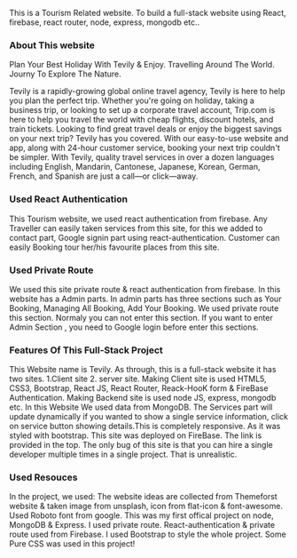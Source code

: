 This is a Tourism Related website. To build a full-stack website using React, firebase, react router, node, express, mongodb etc..

### About This website

Plan Your Best Holiday With Tevily & Enjoy.
Travelling Around The World. Journy To Explore The Nature.

Tevily is a rapidly-growing global online travel agency, Tevily is here to help you plan the perfect trip. Whether you're going on holiday, taking a business trip, or looking to set up a corporate travel account, Trip.com is here to help you travel the world with cheap flights, discount hotels, and train tickets. Looking to find great travel deals or enjoy the biggest savings on your next trip? Tevily has you covered. With our easy-to-use website and app, along with 24-hour customer service, booking your next trip couldn't be simpler. With Tevily, quality travel services in over a dozen languages including English, Mandarin, Cantonese, Japanese, Korean, German, French, and Spanish are just a call—or click—away.

### Used React Authentication

This Tourism website, we used react authentication from firebase. Any Traveller can easily taken services from this site, for this we added to contact part, Google signin part using react-authentication. Customer can easily Booking tour her/his favourite places from this site.

### Used Private Route

We used this site private route & react authentication from firebase. In this website has a Admin parts. In admin parts has three sections such as Your Booking, Managing All Booking, Add Your Booking. We used private route this section. Normaly you can not enter this section. If you want to enter Admin Section , you need to Google login before enter this sections.

### Features Of This Full-Stack Project

This Website name is Tevily. As through, this is a full-stack website it has two sites. 1.Client site 2. server site. Making Client site is used HTML5, CSS3, Bootstrap, React JS, React Router, Reack-HooK form & FireBase Authentication. Making Backend site is used node JS, express, mongodb etc. In this Website We used data from MongoDB. The Services part will update dynamically if you wanted to show a single service information, click on service button showing details.This is completely responsive. As it was styled with bootstrap. This site was deployed on FireBase. The link is provided in the top. The only bug of this site is that you can hire a single developer multiple times in a single project. That is unrealistic.

### Used Resouces

In the project, we used: The website ideas are collected from Themeforst website & taken image from unsplash, icon from flat-icon & font-awesome. Used Roboto font from google. This was my first offical project on node, MongoDB & Express. I used private route. React-authentication & private route used from Firebase. I used Bootstrap to style the whole project. Some Pure CSS was used in this project!

<!-- # Getting Started with Create React App

This project was bootstrapped with [Create React App](https://github.com/facebook/create-react-app).

## Available Scripts

In the project directory, you can run:

### `npm start`

Runs the app in the development mode.\
Open [http://localhost:3000](http://localhost:3000) to view it in the browser.

The page will reload if you make edits.\
You will also see any lint errors in the console.

### `npm test`

Launches the test runner in the interactive watch mode.\
See the section about [running tests](https://facebook.github.io/create-react-app/docs/running-tests) for more information.

### `npm run build`

Builds the app for production to the `build` folder.\
It correctly bundles React in production mode and optimizes the build for the best performance.

The build is minified and the filenames include the hashes.\
Your app is ready to be deployed!

See the section about [deployment](https://facebook.github.io/create-react-app/docs/deployment) for more information.

### `npm run eject`

**Note: this is a one-way operation. Once you `eject`, you can’t go back!**

If you aren’t satisfied with the build tool and configuration choices, you can `eject` at any time. This command will remove the single build dependency from your project.

Instead, it will copy all the configuration files and the transitive dependencies (webpack, Babel, ESLint, etc) right into your project so you have full control over them. All of the commands except `eject` will still work, but they will point to the copied scripts so you can tweak them. At this point you’re on your own.

You don’t have to ever use `eject`. The curated feature set is suitable for small and middle deployments, and you shouldn’t feel obligated to use this feature. However we understand that this tool wouldn’t be useful if you couldn’t customize it when you are ready for it.

## Learn More

You can learn more in the [Create React App documentation](https://facebook.github.io/create-react-app/docs/getting-started).

To learn React, check out the [React documentation](https://reactjs.org/).

### Code Splitting

This section has moved here: [https://facebook.github.io/create-react-app/docs/code-splitting](https://facebook.github.io/create-react-app/docs/code-splitting)

### Analyzing the Bundle Size

This section has moved here: [https://facebook.github.io/create-react-app/docs/analyzing-the-bundle-size](https://facebook.github.io/create-react-app/docs/analyzing-the-bundle-size)

### Making a Progressive Web App

This section has moved here: [https://facebook.github.io/create-react-app/docs/making-a-progressive-web-app](https://facebook.github.io/create-react-app/docs/making-a-progressive-web-app)

### Advanced Configuration

This section has moved here: [https://facebook.github.io/create-react-app/docs/advanced-configuration](https://facebook.github.io/create-react-app/docs/advanced-configuration)

### Deployment

This section has moved here: [https://facebook.github.io/create-react-app/docs/deployment](https://facebook.github.io/create-react-app/docs/deployment)

### `npm run build` fails to minify

This section has moved here: [https://facebook.github.io/create-react-app/docs/troubleshooting#npm-run-build-fails-to-minify](https://facebook.github.io/create-react-app/docs/troubleshooting#npm-run-build-fails-to-minify)
 -->
